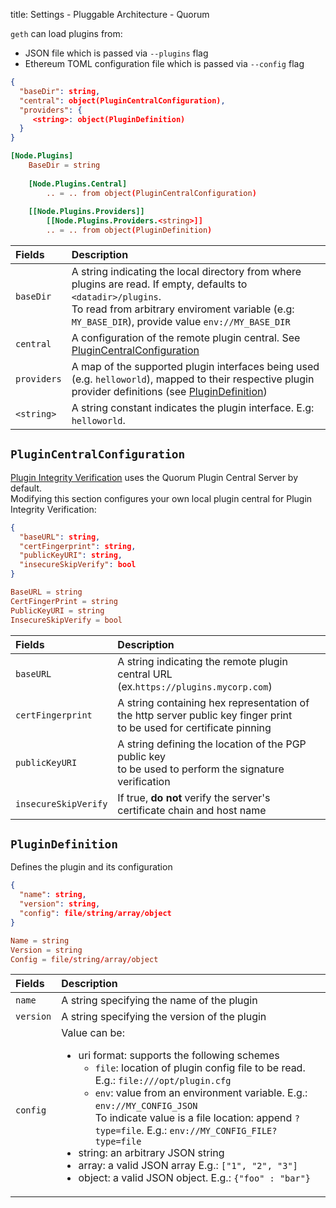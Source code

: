 title: Settings - Pluggable Architecture - Quorum

`geth` can load plugins from:

- JSON file which is passed via `--plugins` flag
- Ethereum TOML configuration file which is passed via `--config` flag

```json tab="JSON"
{
  "baseDir": string,
  "central": object(PluginCentralConfiguration),
  "providers": {
     <string>: object(PluginDefinition)
  }
}
```

```toml tab="TOML"
[Node.Plugins]
    BaseDir = string
    
    [Node.Plugins.Central]
        .. = .. from object(PluginCentralConfiguration)
    
    [[Node.Plugins.Providers]]
        [[Node.Plugins.Providers.<string>]]
        .. = .. from object(PluginDefinition)
```

| Fields      | Description                                                                                                                                                                                                        |
|:------------|:-------------------------------------------------------------------------------------------------------------------------------------------------------------------------------------------------------------------|
| `baseDir`   | A string indicating the local directory from where plugins are read. If empty, defaults to `<datadir>/plugins`. <br/> To read from arbitrary enviroment variable (e.g: `MY_BASE_DIR`), provide value `env://MY_BASE_DIR` |
| `central`   | A configuration of the remote plugin central. See [PluginCentralConfiguration](#plugincentralconfiguration)                                                                                                        |
| `providers` | A map of the supported plugin interfaces being used (e.g. `helloworld`), mapped to their respective plugin provider definitions (see [PluginDefinition](#plugindefinition))                                                                             |
| `<string>`  | A string constant indicates the plugin interface. E.g: `helloworld`.                                                                                                                                               |

## `PluginCentralConfiguration`

[Plugin Integrity Verification](../Overview/#plugin-integrity-verification) uses the Quorum Plugin Central Server by default.  
Modifying this section configures your own local plugin central for Plugin Integrity Verification:

```json tab="JSON"
{
  "baseURL": string,
  "certFingerprint": string,
  "publicKeyURI": string,
  "insecureSkipVerify": bool
}
```

```toml tab="TOML"
BaseURL = string
CertFingerPrint = string
PublicKeyURI = string
InsecureSkipVerify = bool
```

| Fields               | Description                                                                                                               |
|:---------------------|:--------------------------------------------------------------------------------------------------------------------------|
| `baseURL`            | A string indicating the remote plugin central URL (ex.`https://plugins.mycorp.com`)                                       |
| `certFingerprint`    | A string containing hex representation of the http server public key finger print <br/>to be used for certificate pinning |
| `publicKeyURI`       | A string defining the location of the PGP public key <br/>to be used to perform the signature verification                |
| `insecureSkipVerify` | If true, **do not** verify the server's certificate chain and host name                                                   |

## `PluginDefinition`

Defines the plugin and its configuration

```json tab="JSON"
{
  "name": string,
  "version": string,
  "config": file/string/array/object
}
```

```toml tab="TOML"
Name = string
Version = string
Config = file/string/array/object
```

| Fields    | Description                                                                                                                                                                                                                                                                     |
|:----------|:--------------------------------------------------------------------------------------------------------------------------------------------------------------------------------------------------------------------------------------------------------------------------------|
| `name`    | A string specifying the name of the plugin                                                                                                                                                                                                                                       |
| `version` | A string specifying the version of the plugin                                                                                                                                                                                                                                    |
| `config`  | Value can be: <ul><li>uri format: supports the following schemes<ul><li>`file`: location of plugin config file to be read. E.g.: `file:///opt/plugin.cfg`</li><li>`env`: value from an environment variable. E.g.: `env://MY_CONFIG_JSON`<br/>To indicate value is a file location: append `?type=file`. E.g.: `env://MY_CONFIG_FILE?type=file`</li></ul><li>string: an arbitrary JSON string</li><li>array: a valid JSON array E.g.: `["1", "2", "3"]`</li><li>object: a valid JSON object. E.g.: `{"foo" : "bar"}`</li></ul> |
